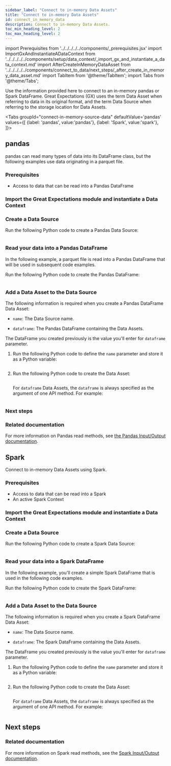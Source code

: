 ```yaml
---
sidebar_label: "Connect to in-memory Data Assets"
title: "Connect to in-memory Data Assets"
id: connect_in_memory_data
description: Connect to in-memory Data Assets.
toc_min_heading_level: 2
toc_max_heading_level: 2
---
```


import Prerequisites from '../../../../../components/_prerequisites.jsx'
import ImportGxAndInstantiateADataContext from '../../../../../components/setup/data_context/_import_gx_and_instantiate_a_data_context.md'
import AfterCreateInMemoryDataAsset from '../../../../../components/connect_to_data/next_steps/_after_create_in_memory_data_asset.md'
import TabItem from '@theme/TabItem';
import Tabs from '@theme/Tabs';

Use the information provided here to connect to an in-memory pandas or Spark DataFrame. Great Expectations (GX) uses the term Data Asset when referring to data in its original format, and the term Data Source when referring to the storage location for Data Assets.

<Tabs
  groupId="connect-in-memory-source-data"
  defaultValue='pandas'
  values={[
  {label: 'pandas', value:'pandas'},
  {label: 'Spark', value:'spark'},
  ]}>
<TabItem value="pandas">

## pandas

pandas can read many types of data into its DataFrame class, but the following examples use data originating in a parquet file.

### Prerequisites

<Prerequisites requirePython = {false} requireInstallation = {true} requireDataContext = {true} requireSourceData = {null} requireDatasource = {false} requireExpectationSuite = {false}>

- Access to data that can be read into a Pandas DataFrame

</Prerequisites> 

### Import the Great Expectations module and instantiate a Data Context

<ImportGxAndInstantiateADataContext />

### Create a Data Source

Run the following Python code to create a Pandas Data Source:

```python name="version-0.18 docs/docusaurus/docs/oss/guides/connecting_to_your_data/fluent/in_memory/how_to_connect_to_in_memory_data_using_pandas.py datasource"
```

### Read your data into a Pandas DataFrame

In the following example, a parquet file is read into a Pandas DataFrame that will be used in subsequent code examples.

Run the following Python code to create the Pandas DataFrame:

```python name="version-0.18 docs/docusaurus/docs/oss/guides/connecting_to_your_data/fluent/in_memory/how_to_connect_to_in_memory_data_using_pandas.py dataframe"
```

### Add a Data Asset to the Data Source

The following information is required when you create a Pandas DataFrame Data Asset:

- `name`: The Data Source name.

- `dataframe`: The Pandas DataFrame containing the Data Assets.

The DataFrame you created previously is the value you'll enter for `dataframe` parameter.  

1. Run the following Python code to define the `name` parameter and store it as a Python variable:

    ```python name="version-0.18 docs/docusaurus/docs/oss/guides/connecting_to_your_data/fluent/in_memory/how_to_connect_to_in_memory_data_using_pandas.py name"
    ```

2. Run the following Python code to create the Data Asset:

    ```python name="version-0.18 docs/docusaurus/docs/oss/guides/connecting_to_your_data/fluent/in_memory/how_to_connect_to_in_memory_data_using_pandas.py data_asset"
    ```

    For `dataframe` Data Assets, the `dataframe` is always specified as the argument of one API method. For example:

    ```python name="version-0.18 docs/docusaurus/docs/oss/guides/connecting_to_your_data/fluent/in_memory/how_to_connect_to_in_memory_data_using_pandas.py build_batch_request_with_dataframe"
    ```

### Next steps

<AfterCreateInMemoryDataAsset />

### Related documentation

For more information on Pandas read methods, see [the Pandas Input/Output documentation](https://pandas.pydata.org/docs/reference/io.html).

</TabItem>
<TabItem value="spark">

## Spark

Connect to in-memory Data Assets using Spark. 

### Prerequisites

<Prerequisites requirePython = {false} requireInstallation = {true} requireDataContext = {true} requireSourceData = {null} requireDatasource = {false} requireExpectationSuite = {false}>

- Access to data that can be read into a Spark
- An active Spark Context

</Prerequisites> 

### Import the Great Expectations module and instantiate a Data Context

<ImportGxAndInstantiateADataContext />

### Create a Data Source

Run the following Python code to create a Spark Data Source:

```python name="version-0.18 docs/docusaurus/docs/oss/guides/connecting_to_your_data/fluent/in_memory/how_to_connect_to_in_memory_data_using_spark.py datasource"
```

### Read your data into a Spark DataFrame

In the following example, you'll create a simple Spark DataFrame that is used in the following code examples.

Run the following Python code to create the Spark DataFrame:

```python name="version-0.18 docs/docusaurus/docs/oss/guides/connecting_to_your_data/fluent/in_memory/how_to_connect_to_in_memory_data_using_spark.py dataframe"
```

### Add a Data Asset to the Data Source

The following information is required when you create a Spark DataFrame Data Asset:

- `name`: The Data Source name.

- `dataframe`: The Spark DataFrame containing the Data Assets.

The DataFrame you created previously is the value you'll enter for `dataframe` parameter.  

1. Run the following Python code to define the `name` parameter and store it as a Python variable:

    ```python name="version-0.18 docs/docusaurus/docs/oss/guides/connecting_to_your_data/fluent/in_memory/how_to_connect_to_in_memory_data_using_spark.py name"
    ```

2. Run the following Python code to create the Data Asset:

    ```python name="version-0.18 docs/docusaurus/docs/oss/guides/connecting_to_your_data/fluent/in_memory/how_to_connect_to_in_memory_data_using_spark.py data_asset"
    ```

    For `dataframe` Data Assets, the `dataframe` is always specified as the argument of one API method. For example:

    ```python name="version-0.18 docs/docusaurus/docs/oss/guides/connecting_to_your_data/fluent/in_memory/how_to_connect_to_in_memory_data_using_spark.py build_batch_request_with_dataframe"
    ```

## Next steps

<AfterCreateInMemoryDataAsset />

### Related documentation

For more information on Spark read methods, see the [Spark Input/Output documentation](https://spark.apache.org/docs/latest/api/python/reference/pyspark.pandas/io.html).

</TabItem>
</Tabs>